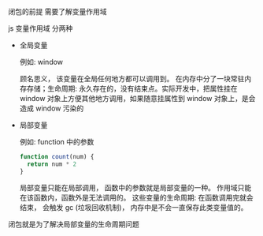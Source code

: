 

闭包的前提 需要了解变量作用域

js 变量作用域 分两种

- 全局变量 

	例如: window

	顾名思义， 该变量在全局任何地方都可以调用到。 在内存中分了一块常驻内存存储；生命周期: 永久存在的，没有结束点。实际开发中，把属性挂在 window 对象上方便其他地方调用，如果随意挂属性到 window 对象上，是会造成 window 污染的

- 局部变量

	例如: function 中的参数
	```JavaScript
	function count(num) {
	  return num * 2
	}
	```
	局部变量只能在局部调用， 函数中的参数就是局部变量的一种。 作用域只能在该函数内，函数外是无法调用的。
	这些变量的生命周期: 在函数调用完就会结束， 会触发 gc (垃圾回收机制)， 内存中是不会一直保存此类变量值的。


闭包就是为了解决局部变量的生命周期问题
